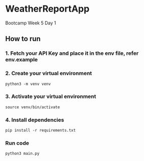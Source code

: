 # WeatherReportApp
Bootcamp Week 5 Day 1

## How to run
### 1. Fetch your API Key and place it in the env file, refer env.example
### 2. Create your virtual environment
`python3 -m venv venv`
### 3. Activate your virtual environment
`source venv/bin/activate`
### 4. Install dependencies
`pip install -r requirements.txt`
### Run code
`python3 main.py`
